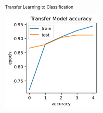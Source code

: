 Transfer Learning to Classification

![](https://github.com/JakubTabor/Jakub_Portfolio/blob/main/images/transfer_learning.png)

